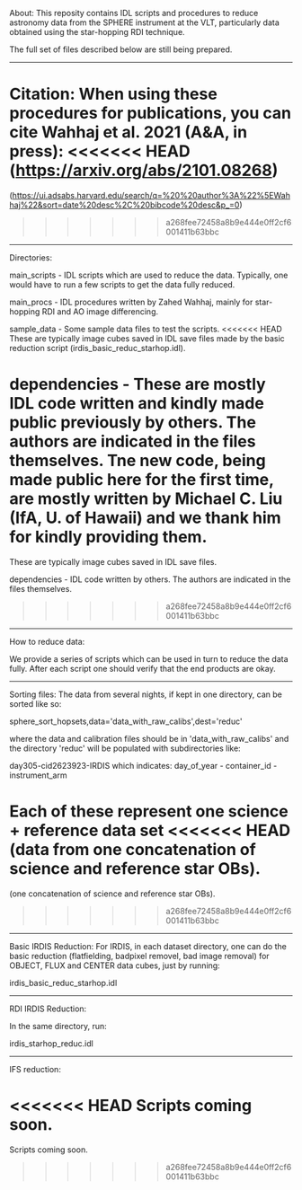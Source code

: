 About:
This reposity contains IDL scripts and procedures to reduce astronomy data
from the SPHERE instrument at the VLT, particularly data obtained using the
star-hopping RDI technique.

The full set of files described below are still being prepared.

---------------------------------------
Citation:
When using these procedures for publications, you can cite Wahhaj et al. 2021 (A&A, in press):
<<<<<<< HEAD
(https://arxiv.org/abs/2101.08268)
=======
(https://ui.adsabs.harvard.edu/search/q=%20%20author%3A%22%5EWahhaj%22&sort=date%20desc%2C%20bibcode%20desc&p_=0)
>>>>>>> a268fee72458a8b9e444e0ff2cf6001411b63bbc

---------------------------------------
Directories:

main_scripts -
IDL scripts which are used to reduce the data.
Typically, one would have to run a few scripts to get the data fully reduced.

main_procs -
IDL procedures written by Zahed Wahhaj, mainly for star-hopping RDI and
AO image differencing.

sample_data - 
Some sample data files to test the scripts.
<<<<<<< HEAD
These are typically image cubes saved in IDL save files
made by the basic reduction script (irdis_basic_reduc_starhop.idl).

dependencies -
These are mostly IDL code written and kindly made public previously by others.
The authors are indicated in the files themselves.
Tne new code, being made public here for the first time, are mostly written
by Michael C. Liu (IfA, U. of Hawaii)
and we thank him for kindly providing them.
=======
These are typically image cubes saved in IDL save files.

dependencies -
IDL code written by others.
The authors are indicated in the files themselves.
>>>>>>> a268fee72458a8b9e444e0ff2cf6001411b63bbc

---------------------------------------
How to reduce data:

We provide a series of scripts which can be used in
turn to reduce the data fully.
After each script one should verify that the end products
are okay.


--------------------
Sorting files:
The data from several nights, if kept in one directory, can be sorted like so:

sphere_sort_hopsets,data='data_with_raw_calibs',dest='reduc'

where the data and calibration files should be in 'data_with_raw_calibs'
and the directory 'reduc' will be populated with subdirectories like:

day305-cid2623923-IRDIS
which indicates: day_of_year - container_id - instrument_arm

Each of these represent one science + reference data set
<<<<<<< HEAD
(data from one concatenation of science and reference star OBs).
=======
(one concatenation of science and reference star OBs).
>>>>>>> a268fee72458a8b9e444e0ff2cf6001411b63bbc


--------------------
Basic IRDIS Reduction:
For IRDIS, in each dataset directory, one can do the basic reduction
(flatfielding, badpixel removel, bad image removal)
for OBJECT, FLUX and CENTER data cubes, just by running:

irdis_basic_reduc_starhop.idl

--------------------
RDI IRDIS Reduction:

In the same directory, run:

irdis_starhop_reduc.idl

---------------------
IFS reduction:

<<<<<<< HEAD
Scripts coming soon.
=======
Scripts coming soon.
>>>>>>> a268fee72458a8b9e444e0ff2cf6001411b63bbc
